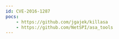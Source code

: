 ```yaml
---
id: CVE-2016-1287
pocs:
    - https://github.com/jgajek/killasa
    - https://github.com/NetSPI/asa_tools
---
```

